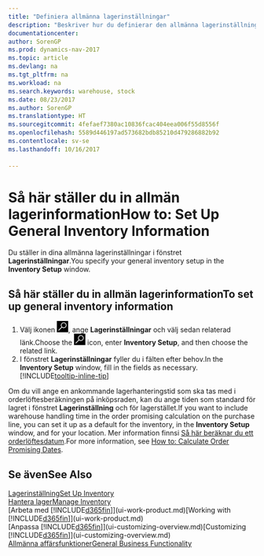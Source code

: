 ```yaml
---
title: "Definiera allmänna lagerinställningar"
description: "Beskriver hur du definierar den allmänna lagerinställningen, såsom nummerserier och platser så att du kan hantera lagerställe och lager."
documentationcenter: 
author: SorenGP
ms.prod: dynamics-nav-2017
ms.topic: article
ms.devlang: na
ms.tgt_pltfrm: na
ms.workload: na
ms.search.keywords: warehouse, stock
ms.date: 08/23/2017
ms.author: SorenGP
ms.translationtype: HT
ms.sourcegitcommit: 4fefaef7380ac10836fcac404eea006f55d8556f
ms.openlocfilehash: 5589d446197ad573682bdb85210d479286882b92
ms.contentlocale: sv-se
ms.lasthandoff: 10/16/2017

---
```

# <a name="how-to-set-up-general-inventory-information"></a><span data-ttu-id="a6508-103">Så här ställer du in allmän lagerinformation</span><span class="sxs-lookup"><span data-stu-id="a6508-103">How to: Set Up General Inventory Information</span></span>
<span data-ttu-id="a6508-104">Du ställer in dina allmänna lagerinställningar i fönstret **Lagerinställningar**.</span><span class="sxs-lookup"><span data-stu-id="a6508-104">You specify your general inventory setup in the **Inventory Setup** window.</span></span>

## <a name="to-set-up-general-inventory-information"></a><span data-ttu-id="a6508-105">Så här ställer du in allmän lagerinformation</span><span class="sxs-lookup"><span data-stu-id="a6508-105">To set up general inventory information</span></span>
1. <span data-ttu-id="a6508-106">Välj ikonen ![Söka efter sida eller rapport](media/ui-search/search_small.png "ikonen Söka efter sida eller rapport"), ange **Lagerinställningar** och välj sedan relaterad länk.</span><span class="sxs-lookup"><span data-stu-id="a6508-106">Choose the ![Search for Page or Report](media/ui-search/search_small.png "Search for Page or Report icon") icon, enter **Inventory Setup**, and then choose the related link.</span></span>
2. <span data-ttu-id="a6508-107">I fönstret **Lagerinställningar** fyller du i fälten efter behov.</span><span class="sxs-lookup"><span data-stu-id="a6508-107">In the **Inventory Setup** window, fill in the fields as necessary.</span></span> [!INCLUDE[tooltip-inline-tip](includes/tooltip-inline-tip_md.md)]

<span data-ttu-id="a6508-108">Om du vill ange en ankommande lagerhanteringstid som ska tas med i orderlöftesberäkningen på inköpsraden, kan du ange tiden som standard för lagret i fönstret **Lagerinställning** och för lagerstället.</span><span class="sxs-lookup"><span data-stu-id="a6508-108">If you want to include warehouse handling time in the order promising calculation on the purchase line, you can set it up as a default for the inventory, in the **Inventory Setup** window, and for your location.</span></span> <span data-ttu-id="a6508-109">Mer information finnsi [Så här beräknar du ett orderlöftesdatum](sales-how-to-calculate-order-promising-dates.md).</span><span class="sxs-lookup"><span data-stu-id="a6508-109">For more information, see [How to: Calculate Order Promising Dates](sales-how-to-calculate-order-promising-dates.md).</span></span>  

## <a name="see-also"></a><span data-ttu-id="a6508-110">Se även</span><span class="sxs-lookup"><span data-stu-id="a6508-110">See Also</span></span>
[<span data-ttu-id="a6508-111">Lagerinställning</span><span class="sxs-lookup"><span data-stu-id="a6508-111">Set Up Inventory</span></span>](inventory-setup-inventory.md)  
[<span data-ttu-id="a6508-112">Hantera lager</span><span class="sxs-lookup"><span data-stu-id="a6508-112">Manage Inventory</span></span>](inventory-manage-inventory.md)  
<span data-ttu-id="a6508-113">[Arbeta med [!INCLUDE[d365fin](includes/d365fin_md.md)]](ui-work-product.md)</span><span class="sxs-lookup"><span data-stu-id="a6508-113">[Working with [!INCLUDE[d365fin](includes/d365fin_md.md)]](ui-work-product.md)</span></span>  
<span data-ttu-id="a6508-114">[Anpassa [!INCLUDE[d365fin](includes/d365fin_md.md)]](ui-customizing-overview.md)</span><span class="sxs-lookup"><span data-stu-id="a6508-114">[Customizing [!INCLUDE[d365fin](includes/d365fin_md.md)]](ui-customizing-overview.md)</span></span>  
[<span data-ttu-id="a6508-115">Allmänna affärsfunktioner</span><span class="sxs-lookup"><span data-stu-id="a6508-115">General Business Functionality</span></span>](ui-across-business-areas.md)

